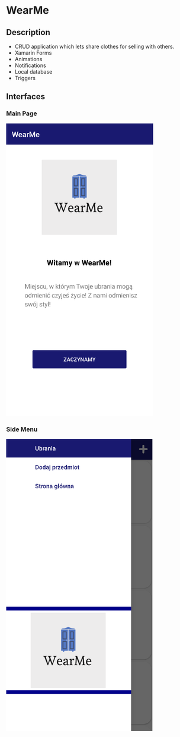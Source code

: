 # WearMe
## Description
- CRUD application which lets share clothes for selling with others.
- Xamarin Forms
- Animations
- Notifications
- Local database
- Triggers

## Interfaces
### Main Page
![Main Page](https://github.com/KarolinaLewinska/WearMe/blob/master/Screenshots/mainPage.PNG)
### Side Menu
![Side Menu](https://github.com/KarolinaLewinska/WearMe/blob/master/Screenshots/menu.PNG)


